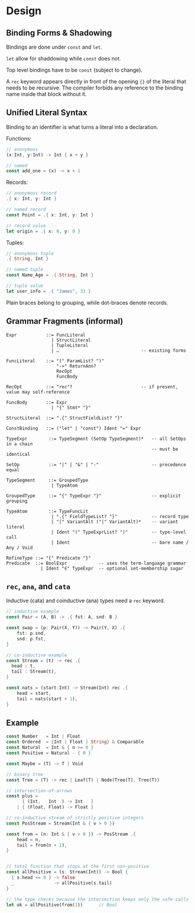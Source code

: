 # Design

## Binding Forms & Shadowing

Bindings are done under `const` and `let`.

`let` allow for shaddowing while `const` does not.

Top level bindings have to be `const` (subject to change).

A `rec` keyword appears directly in front of the opening `{}` of the literal
that needs to be recursive. The compiler forbids any reference to the binding
name inside that block without it.

## Unified Literal Syntax

Binding to an identifier is what turns a literal into a declaration.

Functions:

```rs
// anonymous
(x:Int, y:Int) -> Int { x + y }

// named
const add_one = (x) -> x + 1
```

Records:

```rs
// anonymous record
.{ x: Int, y: Int }

// named record
const Point = .{ x: Int, y: Int }

// record value
let origin = .{ x: 0, y: 0 }
```

Tuples:

```rs
// anonymous tuple
.{ String, Int }

// named tuple
const Name_Age = .{ String, Int }

// tuple value
let user_info = .{ "James", 31 }
```

Plain braces belong to grouping, while dot-braces denote records.

## Grammar Fragments (informal)

```ebnf
Expr           ::= FuncLiteral
                 | StructLiteral
                 | TupleLiteral
                 | …                               -- existing forms

FuncLiteral    ::= "(" ParamList? ")"
                   "->" ReturnAnn?
                   RecOpt
                   FuncBody

RecOpt         ::= "rec"?                          -- if present, value may self-reference

FuncBody       ::= Expr
                 | "{" Stmt* "}"

StructLiteral  ::= ".{" StructFieldList? "}"

ConstBinding   ::= ("let" | "const") Ident "=" Expr

TypeExpr        ::= TypeSegment (SetOp TypeSegment)*   -- all SetOps in a chain
                                                       -- must be identical

SetOp           ::= "|" | "&" | "-"                    -- precedence equal

TypeSegment     ::= GroupedType
                 | TypeAtom

GroupedType     ::= "{" TypeExpr "}"                   -- explicit grouping

TypeAtom        ::= TypeFuncLit
                 | ".{" FieldTypeList? "}"             -- record type
                 | "|" VariantAlt ("|" VariantAlt)*    -- variant literal
                 | Ident "(" TypeExprList? ")"         -- type-level call
                 | Ident                               -- bare name / Any / Void

RefineType ::= "{" Predicate "}"
Predicate  ::= BoolExpr            -- uses the term-language grammar
             | Ident "∈" TypeExpr  -- optional set-membership sugar

```

## `rec`, `ana`, and `cata`

Inductive (cata) and coinductive (ana) types need a `rec` keyword.

```rs
// inductive example
const Pair = (A, B) -> .{ fst: A, snd: B }

const swap = (p: Pair(X, Y)) -> Pair(Y, X) .{
    fst: p.snd, 
    snd: p.fst,
}

// co-inductive example
const Stream = (t) -> rec .{
  head : t,
  tail : Stream(t),
}

const nats = (start:Int) -> Stream(Int) rec .{
    head = start,
    tail = nats(start + 1),
}
```

## Example

```rs
const Number   = Int | Float
const Ordered  = {Int | Float | String} & Comparable
const Natural  = Int & { n >= 0 }
const Positive = Natural - { 0 }

const Maybe = (T) -> T | Void

// binary tree
const Tree = (T) -> rec | Leaf(T) | Node(Tree(T), Tree(T))

// intersection-of-arrows
const plus = 
      { (Int,   Int  ) -> Int   } 
    | { (Float, Float) -> Float }

// co-inductive stream of strictly positive integers
const PosStream = Stream(Int & { ν > 0 })

const from = (n: Int & { ν > 0 }) -> PosStream .{
    head = n,
    tail = from(n + 1),
}


// total function that stops at the first non-positive
const allPositive = (s: Stream(Int)) -> Bool {
  { s.head <= 0 } -> false
  _               -> allPositive(s.tail)
}

// the type checks because the intersection keeps only the safe calls
let ok = allPositive(from(1))      // Bool
```
